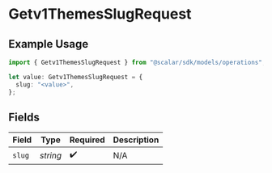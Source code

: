 # Getv1ThemesSlugRequest

## Example Usage

```typescript
import { Getv1ThemesSlugRequest } from "@scalar/sdk/models/operations";

let value: Getv1ThemesSlugRequest = {
  slug: "<value>",
};
```

## Fields

| Field              | Type               | Required           | Description        |
| ------------------ | ------------------ | ------------------ | ------------------ |
| `slug`             | *string*           | :heavy_check_mark: | N/A                |